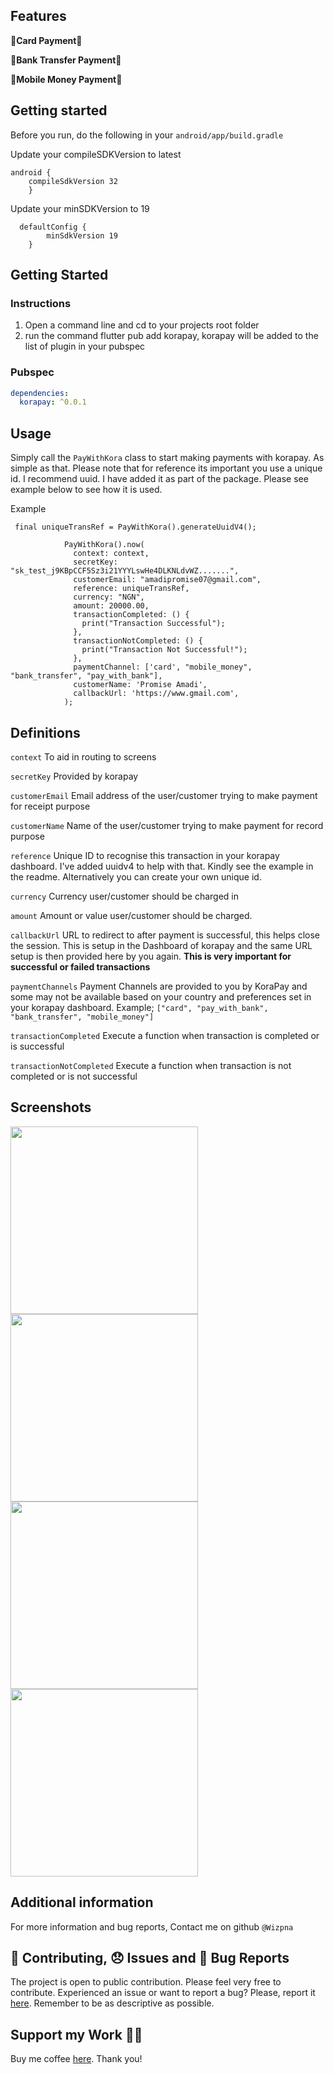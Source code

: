 ## Features

🎉**Card Payment**🎉

🎉**Bank Transfer Payment**🎉

🎉**Mobile Money Payment**🎉

## Getting started

Before you run, do the following in your `android/app/build.gradle`

Update your compileSDKVersion to latest

```
android {
    compileSdkVersion 32
    }
```

Update your minSDKVersion to 19

```
  defaultConfig {
        minSdkVersion 19
    }
```

## Getting Started

### Instructions

1. Open a command line and cd to your projects root folder
2. run the command flutter pub add korapay, korapay will be added to the list of plugin in your pubspec

### Pubspec

```yaml
dependencies:
  korapay: ^0.0.1
```

## Usage

Simply call the `PayWithKora` class to start making payments with korapay. As simple as that. Please note that for reference its important you use a unique id. I recommend uuid. I have added it as part of the package. Please see example below to see how it is used.

Example

```
 final uniqueTransRef = PayWithKora().generateUuidV4();

            PayWithKora().now(
              context: context,
              secretKey: "sk_test_j9KBpCCF5Sz3i21YYYLswHe4DLKNLdvWZ.......",
              customerEmail: "amadipromise07@gmail.com",
              reference: uniqueTransRef,
              currency: "NGN",
              amount: 20000.00,
              transactionCompleted: () {
                print("Transaction Successful");
              },
              transactionNotCompleted: () {
                print("Transaction Not Successful!");
              },
              paymentChannel: ['card', "mobile_money", "bank_transfer", "pay_with_bank"],
              customerName: 'Promise Amadi',
              callbackUrl: 'https://www.gmail.com',
            );
```

## Definitions

`context`
To aid in routing to screens

`secretKey`
Provided by korapay

`customerEmail`
Email address of the user/customer trying to make payment for receipt purpose

`customerName`
Name of the user/customer trying to make payment for record purpose

`reference`
Unique ID to recognise this transaction in your korapay dashboard. I've added uuidv4 to help with that. Kindly see the example in the readme. Alternatively you can create your own unique id.

`currency`
Currency user/customer should be charged in

`amount`
Amount or value user/customer should be charged.

`callbackUrl`
URL to redirect to after payment is successful, this helps close the session. This is setup in the Dashboard of korapay and the same URL setup is then provided here by you again. **This is very important for successful or failed transactions**

`paymentChannels`
Payment Channels are provided to you by KoraPay and some may not be available based on your country and preferences set in your korapay dashboard. Example; `["card", "pay_with_bank", "bank_transfer", "mobile_money"]`

`transactionCompleted`
Execute a function when transaction is completed or is successful

`transactionNotCompleted`
Execute a function when transaction is not completed or is not successful

## Screenshots

<img alt="" src="https://user-images.githubusercontent.com/26738997/192014501-035de07d-1130-49b6-895c-32c3182676cf.png" width= 300/> <img alt="" src="https://user-images.githubusercontent.com/26738997/192014543-82674864-2851-4b2b-9f92-be73aa370702.png" width= 300/>
<img alt="" src="https://user-images.githubusercontent.com/26738997/192014596-0396ee68-febf-4bf9-8d74-30253c9c94fe.png" width= 300/> <img alt="" src="https://user-images.githubusercontent.com/26738997/192014634-a74376f8-7e96-4842-a133-58196f146b61.png" width= 300/>

## Additional information

For more information and bug reports, Contact me on github `@Wizpna`

## 📝 Contributing, 😞 Issues and 🐛 Bug Reports

The project is open to public contribution. Please feel very free to contribute. Experienced an issue or want to report a bug? Please, report it <a href="https://github.com/Wizpna/korapay/issues">here</a>. Remember to be as descriptive as possible.

## Support my Work 🙏🏽
Buy me coffee <a href="https://www.buymeacoffee.com/Bzfan73">here</a>. Thank you!